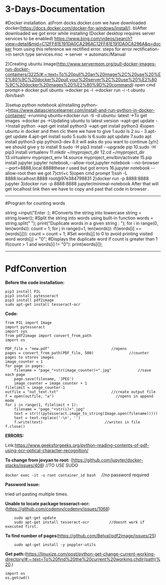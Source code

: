 # 3-Days-Documentation
#Docker installation. a)From docks.docker.com we have downloaded docker(https://docs.docker.com/docker-for-windows/install/). b)After downloaded we got error while installing (Docker desktop requires server services to be enabled) https://www.bing.com/videos/search?view=detail&mid=C12FF81E191DA0CA296AC12FF81E191DA0CA296A&q=docker from using this reference we rectified error. steps for error rectification->in serch type services.msc -> server -> automatic/Manual

2)Creating ubuntu image(http://www.servermom.org/pull-docker-images-run-docker-containers/3225/#:~:text=To%20pull%20an%20image%2C%20use%20%E2%80%9C%20docker%20pull,your%20server%2C%20use%20%E2%80%9C%20docker%20images%20%E2%80%9D%20command) open cmd prompt-> docker pull ubuntu ->docker ps -l ->docker run -i -t ubuntu /bin/bash

3)setup python notebook a)Installing python->https://www.datasciencelearner.com/install-and-run-python-in-docker-container/ ->running ubuntu->docker run -ti -d ubuntu: latest ->To get images ->docker ps ->Updating ubuntu to latest version ->apt-get update ->Install python ->apt-get install python3 ->apt-get install python3 4)open ubuntu in docker and then clc there we have to give 1.sudo ls 2.su - 3.apt-get update 4.apt-get install sudo 5.sudo ls 6.sudo apt update 7.sudo apt install python3-pip python3-dev 8.it will asks do you want to continue [y/n] we should give y to install 9.sudo -H pip3 install --upgrade pip 10.sudo -H pip3 install virtualenv 11.mkdir ~/myproject_dir 12.cd ~/myproject_dir 13.virtualenv myproject_env 14.source myproject_env/bin/activate 15.pip install jupyter jupyter notebook,--allow-root,jupyter notebook --no-browser --port=8888,local:8888these r used but got errors 16.jupyter notebook --allow-root then we got 7)ctrl+c 5)open cmd prompt 1)ssh -L 8888:localhost:8888 root@97e384798831 2)docker run -p 8888:8888 jupyter 3)docker run -p 8888:8888 jupyter/minimal-notebook After that will get localhost link then we have to copy and past that code in browser .

----------------------

#Program for counting words

string =input("Enter :);
#Converts the string into lowercase
string = string.lower();
#Split the string into words using built-in function
words = string.split(" ");
print("Duplicate words in a given string : ");
for i in range(0, len(words)):
count = 1;
for j in range(i+1, len(words)):
if(words[i] == (words[j])):
count = count + 1;
#Set words[j] to 0 to avoid printing visited word
words[j] = "0";
#Displays the duplicate word if count is greater than 1
if(count > 1 and words[i] != "0"):
print(words[i]);

--------------------
# PdfConvertion
 
**Before the code installation:**
```
pip3 install PIL
pip3 install pytesseract
pip3 install pdf2image
sudo apt-get install tesseract-ocr
```
**Code:**
```
from PIL import Image
import pytesseract
import sys
from pdf2image import convert_from_path
import os
 
PDF_file = "new.pdf"                            //opens
pages = convert_from_path(PDF_file, 500)                //counter pages to stores images
image_counter = 1
for page in pages:
    filename = "page_"+str(image_counter)+".jpg"            //save each page
    page.save(filename, 'JPEG')
    image_counter = image_counter + 1
filelimit = image_counter-1
outfile = "out_text.txt"                        //create output file
f = open(outfile, "a")                            //opens in append mode
for i in range(1, filelimit + 1):
    filename = "page_"+str(i)+".jpg"                    
    text = str(((pytesseract.image_to_string(Image.open(filename)))))
    text = text.replace('-\n', '') 
    f.write(text)                            //writes in file
f.close()
```
 

**ERRORS:**
 
Link:https://www.geeksforgeeks.org/python-reading-contents-of-pdf-using-ocr-optical-character-recognition/
 
**To change from jovyan to root:**  (https://github.com/jupyter/docker-stacks/issues/408)     //TO USE SUDO
 
```docker exec -it -u root container_id bash  ``` //no password required
 
**Password issue:**
 
tried url pasting multiple times.
 
**Unable to locate package tesseract-ocr:**(https://github.com/codenvy/codenvy/issues/1068)
```    
    sudo apt-get update
    sudo apt-get install tesseract-ocr         //doesnt work if executed first.
```
**To find number of pages**(https://github.com/Belval/pdf2image/issues/25)
```
    sudo apt-get install -y poppler-utils
```
**Get path:**(https://linuxize.com/post/python-get-change-current-working-directory/#:~:text=To%20find%20the%20current%20working,chdir(path)%20.)
```
import os
os.getcwd()
```
